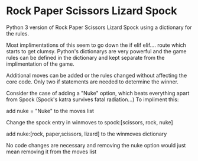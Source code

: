 # Rock Paper Scissors Lizard Spock
Python 3 version of Rock Paper Scissors Lizard Spock using a dictionary for the rules.

Most implimentations of this seem to go down the if elif elif.... route which starts to get clumsy. 
Python's dictionarys are very powerful and the game rules can be defined in the dictionary
and kept separate from the implimentation of the game.

Additional moves can be added or the rules changed without affecting the core code.
Only two if statements are needed to determine the winner.

Consider the case of adding a "Nuke" option, which beats everything apart from Spock
(Spock's katra survives fatal radiation...)
To impliment this:

add nuke = "Nuke" to the moves list

Change the spock entry in winmoves to spock:[scissors, rock, nuke]

add nuke:[rock, paper,scissors, lizard] to the winmoves dictionary

No code changes are necessary and removing the nuke option would
just mean removing it from the moves list



